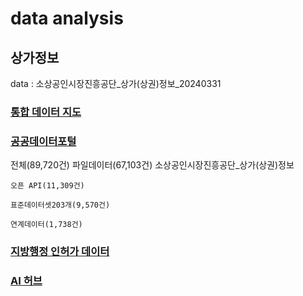 # data analysis

## 상가정보

data : 소상공인시장진흥공단_상가(상권)정보_20240331


### [통합 데이터 지도](https://www.bigdata-map.kr/)



### [공공데이터포털](https://www.data.go.kr/)

전체(89,720건)
    파일데이터(67,103건)
        소상공인시장진흥공단_상가(상권)정보

    오픈 API(11,309건)

    표준데이터셋203개(9,570건)

    연계데이터(1,738건)

### [지방행정 인허가 데이터](https://www.localdata.go.kr/)


### [AI 허브](https://www.aihub.or.kr/)
